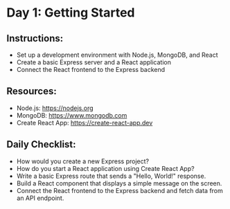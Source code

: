 # Day 1: Getting Started

## Instructions:

- Set up a development environment with Node.js, MongoDB, and React
- Create a basic Express server and a React application
- Connect the React frontend to the Express backend

## Resources:

- Node.js: https://nodejs.org
- MongoDB: https://www.mongodb.com
- Create React App: https://create-react-app.dev

## Daily Checklist:

- How would you create a new Express project?
- How do you start a React application using Create React App?
- Write a basic Express route that sends a "Hello, World!" response.
- Build a React component that displays a simple message on the screen.
- Connect the React frontend to the Express backend and fetch data from
  an API endpoint.
